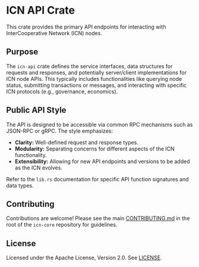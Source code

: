 # ICN API Crate

This crate provides the primary API endpoints for interacting with InterCooperative Network (ICN) nodes.

## Purpose

The `icn-api` crate defines the service interfaces, data structures for requests and responses, and potentially server/client implementations for ICN node APIs. This typically includes functionalities like querying node status, submitting transactions or messages, and interacting with specific ICN protocols (e.g., governance, economics).

## Public API Style

The API is designed to be accessible via common RPC mechanisms such as JSON-RPC or gRPC. The style emphasizes:

*   **Clarity:** Well-defined request and response types.
*   **Modularity:** Separating concerns for different aspects of the ICN functionality.
*   **Extensibility:** Allowing for new API endpoints and versions to be added as the ICN evolves.

Refer to the `lib.rs` documentation for specific API function signatures and data types.

## Contributing

Contributions are welcome! Please see the main [CONTRIBUTING.md](../../CONTRIBUTING.md) in the root of the `icn-core` repository for guidelines.

## License

Licensed under the Apache License, Version 2.0. See [LICENSE](../../LICENSE). 